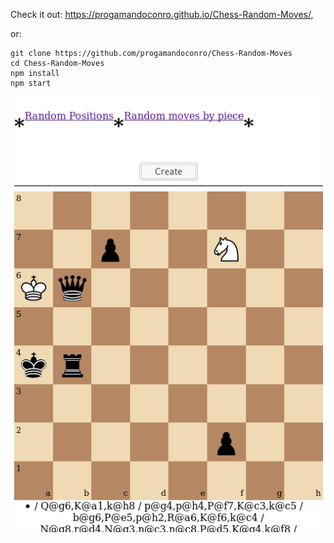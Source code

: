 Check it out: https://progamandoconro.github.io/Chess-Random-Moves/,

or:

```
git clone https://github.com/progamandoconro/Chess-Random-Moves
cd Chess-Random-Moves
npm install
npm start
```
<div style="text-align:center"><img src="https://raw.githubusercontent.com/progamandoconro/Chess-Random-Moves/master/example.png" /></div>
